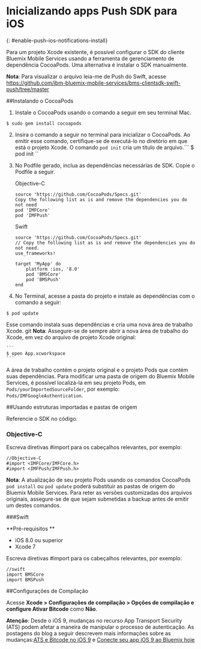 # Inicializando apps Push SDK para iOS
{: #enable-push-ios-notifications-install}

Para um projeto Xcode existente, é possível configurar o SDK do cliente Bluemix
Mobile Services usando a ferramenta de gerenciamento de dependência CocoaPods. Uma alternativa é instalar o SDK manualmente.

**Nota**: Para visualizar o arquivo leia-me de Push do Swift,
acesse https://github.com/ibm-bluemix-mobile-services/bms-clientsdk-swift-push/tree/master

##Instalando o CocoaPods

1. Instale o CocoaPods usando o comando a seguir em seu terminal Mac.
```
$ sudo gem install cocoapods
```
2. Insira o comando a seguir no terminal para inicializar o CocoaPods. Ao emitir
esse comando, certifique-se de executá-lo no diretório em que está o projeto Xcode. O
comando ``pod init`` cria um título de arquivo.```
$ pod init
``
3. No Podfile gerado, inclua as dependências necessárias de SDK. Copie o Podfile a
seguir.

   Objective-C

    ```
    source 'https://github.com/CocoaPods/Specs.git'
	Copy the following list as is and remove the dependencies you do not need
	pod 'IMFCore'
	pod 'IMFPush'
	```

   Swift

	```
	source 'https://github.com/CocoaPods/Specs.git'
	// Copy the following list as is and remove the dependencies you do not need.
	use_frameworks!

	target 'MyApp' do
	    platform :ios, '8.0'
	    pod 'BMSCore'
	    pod 'BMSPush'
	end
	```
3. No Terminal, acesse a pasta do projeto e instale as dependências
com o comando a seguir:
```
$ pod update
```
Esse comando instala suas dependências e cria uma nova área de trabalho Xcode. git
**Nota**: Assegure-se de sempre abrir a nova área de trabalho do
Xcode, em vez do arquivo de projeto Xcode original:

	```
	$ open App.xcworkspace
	```
A área de trabalho contém o projeto original e o projeto Pods que contém suas
dependências. Para modificar uma pasta de origem do Bluemix Mobile Services, é possível
localizá-la em seu projeto Pods, em `Pods/yourImportedSourceFolder`,
por exemplo: `Pods/IMFGoogleAuthentication`.

##Usando estruturas importadas e pastas de origem

Referencie o SDK no código.


### Objective-C

Escreva diretivas #import para os cabeçalhos relevantes, por exemplo:

```
//Objective-C
#import <IMFCore/IMFCore.h>
#import <IMFPush/IMFPush.h>
```

**Nota**: A atualização de seu projeto Pods usando os comandos
CocoaPods `pod install` ou `pod update` poderá
substituir as pastas de origem do Bluemix Mobile Services. Para reter as versões
customizadas dos arquivos originais, assegure-se de que sejam submetidas a backup antes de emitir um destes
comandos.

###Swift

**Pré-requisitos
**

- iOS 8.0 ou superior
- Xcode 7


Escreva diretivas #import para os cabeçalhos relevantes, por exemplo:

```
//swift
import BMSCore
import BMSPush
```


##Configurações de Compilação

Acesse **Xcode > Configurações de compilação > Opções de compilação e
configure Ativar Bitcode** como **Não**.

**Atenção**: Desde o iOS 9, mudanças no recurso App Transport
Security (ATS) podem afetar a maneira de manipular o processo de autenticação. As
postagens do blog a seguir descrevem mais informações sobre as
mudanças:[ATS
e Bitcode no iOS 9](https://developer.ibm.com/mobilefirstplatform/2015/09/09/ats-and-bitcode-in-ios9/) e
[Conecte
seu app iOS 9 ao Bluemix hoje](https://www.ng.bluemix.net/docs/services/mobilepush/%20https://developer.ibm.com/bluemix/2015/09/16/connect-your-ios-9-app-to-bluemix/%20)
